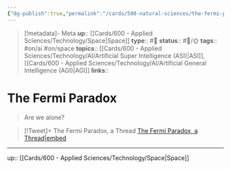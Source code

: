 ```yaml
---
{"dg-publish":true,"permalink":"/cards/500-natural-sciences/the-fermi-paradox/","title":"The Fermi Paradox"}
---
```


> [!metadata]- Meta
> **up**:: [[Cards/600 - Applied Sciences/Technology/Space\|Space]]
> **type**:: #📝 
> **status**:: #📝/🌞 
> **tags**:: #on/ai #on/space
> **topics**:: [[Cards/600 - Applied Sciences/Technology/AI/Artificial Super Intelligence (ASI)\|ASI]], [[Cards/600 - Applied Sciences/Technology/AI/Artificial General Intelligence (AGI)\|AGI]]
> **links**:: 


# The Fermi Paradox

> Are we alone?



> [!Tweet]+ The Fermi Paradox, a Thread
> [The Fermi Paradox, a Thread|embed](https://twitter.com/javilopen/status/1609595334799560706?s=46&t=ltXPd0UXMbjM40a6oiE7aQ)

---
up:: [[Cards/600 - Applied Sciences/Technology/Space\|Space]]


